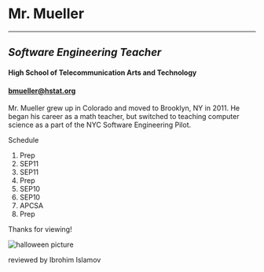 # Mr. Mueller  
---
## _Software Engineering Teacher_
#### **High School of Telecommunication Arts and Technology**  
#### bmueller@hstat.org

Mr. Mueller grew up in Colorado and moved to Brooklyn, NY in 2011.  He began his career as a math teacher, but switched to teaching computer science as a part of the NYC Software Engineering Pilot.

Schedule  
1. Prep  
2. SEP11  
3. SEP11  
4. Prep  
5. SEP10  
6. SEP10  
7. APCSA  
8. Prep


Thanks for viewing!

![halloween picture](brian-halloween.jpg)


reviewed by Ibrohim Islamov
